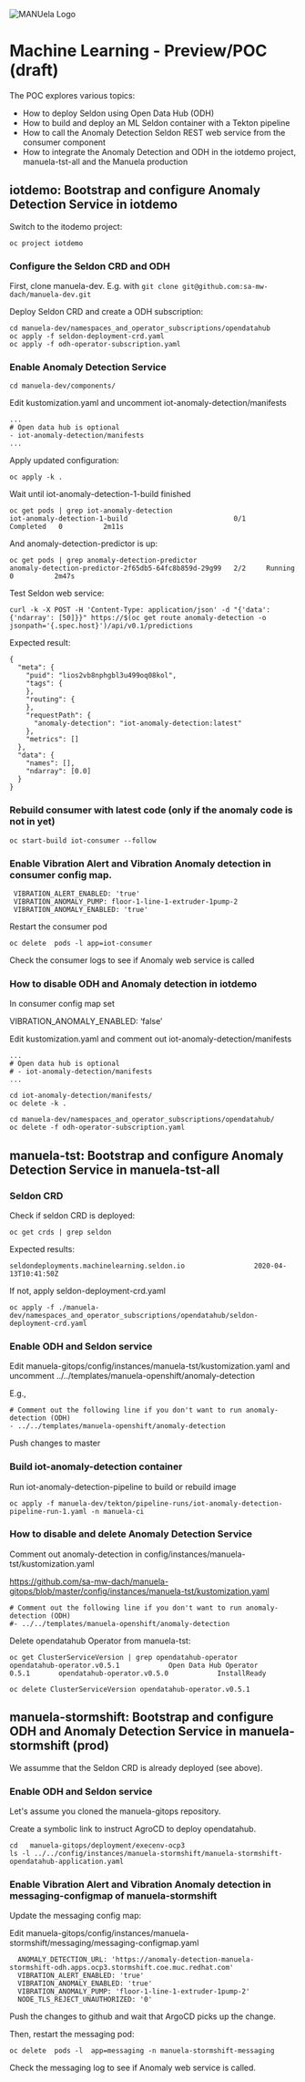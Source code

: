 ![MANUela Logo](./images/logo.png)

# Machine Learning - Preview/POC (draft)<!-- omit in toc -->
The POC explores various topics:
- How to deploy Seldon using Open Data Hub (ODH)
- How to build and deploy an ML Seldon container with a Tekton pipeline
- How to call the Anomaly Detection Seldon REST web service from the consumer component
- How to integrate the Anomaly Detection and ODH in the iotdemo project, manuela-tst-all and the Manuela production


## iotdemo: Bootstrap and configure Anomaly Detection Service in iotdemo


Switch to the itodemo project:

```
oc project iotdemo
```


### Configure the Seldon CRD and ODH
First, clone manuela-dev. E.g. with  ```git clone git@github.com:sa-mw-dach/manuela-dev.git```


Deploy Seldon CRD and create a ODH subscription:
```
cd manuela-dev/namespaces_and_operator_subscriptions/opendatahub
oc apply -f seldon-deployment-crd.yaml
oc apply -f odh-operator-subscription.yaml
```


### Enable Anomaly Detection Service

```
cd manuela-dev/components/
```

Edit kustomization.yaml and uncomment iot-anomaly-detection/manifests

```
...
# Open data hub is optional
- iot-anomaly-detection/manifests
...
```

Apply updated configuration:

```
oc apply -k .
```

Wait until  iot-anomaly-detection-1-build  finished 

```
oc get pods | grep iot-anomaly-detection
iot-anomaly-detection-1-build                          0/1     Completed   0          2m11s
```

And anomaly-detection-predictor is up:

```
oc get pods | grep anomaly-detection-predictor
anomaly-detection-predictor-2f65db5-64fc8b859d-29g99   2/2     Running     0          2m47s
```

Test Seldon web service:

```
curl -k -X POST -H 'Content-Type: application/json' -d "{'data': {'ndarray': [50]}}" https://$(oc get route anomaly-detection -o jsonpath='{.spec.host}')/api/v0.1/predictions
```

Expected result:
```
{
  "meta": {
    "puid": "lios2vb8nphgbl3u499oq08kol",
    "tags": {
    },
    "routing": {
    },
    "requestPath": {
      "anomaly-detection": "iot-anomaly-detection:latest"
    },
    "metrics": []
  },
  "data": {
    "names": [],
    "ndarray": [0.0]
  }
}
```



### Rebuild consumer with latest code (only if the anomaly code is not in yet)

```
oc start-build iot-consumer --follow
```

### Enable Vibration Alert and Vibration Anomaly detection in consumer config map.

```
 VIBRATION_ALERT_ENABLED: 'true'
 VIBRATION_ANOMALY_PUMP: floor-1-line-1-extruder-1pump-2
 VIBRATION_ANOMALY_ENABLED: 'true'
```

Restart the consumer pod

```
oc delete  pods -l app=iot-consumer 
```


Check the consumer logs to see if Anomaly web service is called


### How to disable ODH and Anomaly detection in iotdemo

In consumer config map set 

VIBRATION_ANOMALY_ENABLED: ‘false’


Edit kustomization.yaml and comment out iot-anomaly-detection/manifests
```
...
# Open data hub is optional
# - iot-anomaly-detection/manifests
...
```

```
cd iot-anomaly-detection/manifests/
oc delete -k .
```

```
cd manuela-dev/namespaces_and_operator_subscriptions/opendatahub/
oc delete -f odh-operator-subscription.yaml 
```

## manuela-tst: Bootstrap and configure Anomaly Detection Service in manuela-tst-all


### Seldon CRD 

Check if seldon CRD is deployed:

```
oc get crds | grep seldon
```

Expected results:
```
seldondeployments.machinelearning.seldon.io                 2020-04-13T10:41:50Z
```

If not, apply seldon-deployment-crd.yaml
```
oc apply -f ./manuela-dev/namespaces_and_operator_subscriptions/opendatahub/seldon-deployment-crd.yaml
```

### Enable ODH and Seldon service

Edit manuela-gitops/config/instances/manuela-tst/kustomization.yaml
and uncomment ../../templates/manuela-openshift/anomaly-detection

E.g.,


 ```
# Comment out the following line if you don't want to run anomaly-detection (ODH)
- ../../templates/manuela-openshift/anomaly-detection
```

Push changes to master

### Build iot-anomaly-detection container

Run iot-anomaly-detection-pipeline to build or rebuild image

```
oc apply -f manuela-dev/tekton/pipeline-runs/iot-anomaly-detection-pipeline-run-1.yaml -n manuela-ci
```

### How to disable and delete Anomaly Detection Service

Comment out anomaly-detection in config/instances/manuela-tst/kustomization.yaml

https://github.com/sa-mw-dach/manuela-gitops/blob/master/config/instances/manuela-tst/kustomization.yaml

```
# Comment out the following line if you don't want to run anomaly-detection (ODH)
#- ../../templates/manuela-openshift/anomaly-detection
```


Delete opendatahub Operator from manuela-tst:
```
oc get ClusterServiceVersion | grep opendatahub-operator
opendatahub-operator.v0.5.1            Open Data Hub Operator           0.5.1       opendatahub-operator.v0.5.0            InstallReady

oc delete ClusterServiceVersion opendatahub-operator.v0.5.1
```

## manuela-stormshift: Bootstrap and configure ODH and Anomaly Detection Service in manuela-stormshift (prod)

We assumme that the Seldon CRD is already deployed (see above).

### Enable ODH and Seldon service

Let's assume you cloned the manuela-gitops repository.

Create a symbolic link to instruct AgroCD to deploy opendatahub.

```
cd   manuela-gitops/deployment/execenv-ocp3
ls -l ../../config/instances/manuela-stormshift/manuela-stormshift-opendatahub-application.yaml
```


### Enable Vibration Alert and Vibration Anomaly detection in messaging-configmap of manuela-stormshift

Update the messaging config map:  

Edit manuela-gitops/config/instances/manuela-stormshift/messaging/messaging-configmap.yaml
```
  ANOMALY_DETECTION_URL: 'https://anomaly-detection-manuela-stormshift-odh.apps.ocp3.stormshift.coe.muc.redhat.com'
  VIBRATION_ALERT_ENABLED: 'true'
  VIBRATION_ANOMALY_ENABLED: 'true'
  VIBRATION_ANOMALY_PUMP: 'floor-1-line-1-extruder-1pump-2'
  NODE_TLS_REJECT_UNAUTHORIZED: '0'
```
Push the changes to github and wait that ArgoCD picks up the change.

Then, restart the messaging pod:

```
oc delete  pods -l  app=messaging -n manuela-stormshift-messaging 
```

Check the messaging log to see if Anomaly web service is called.



